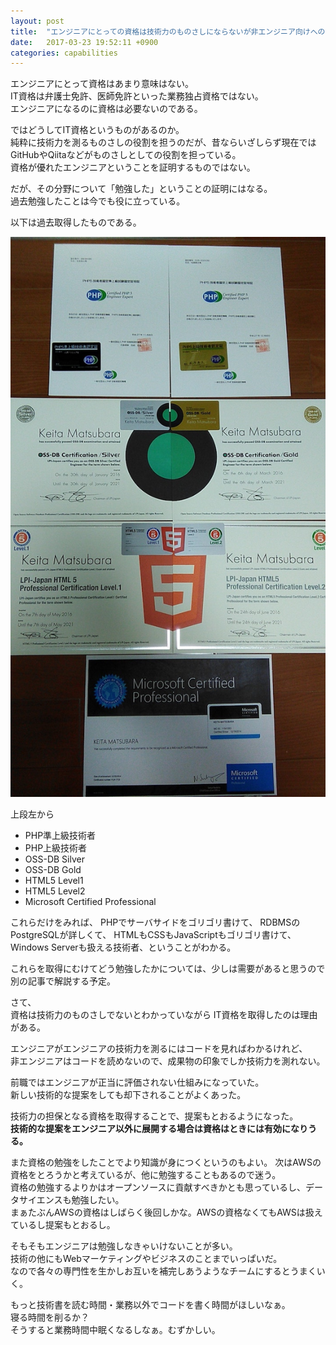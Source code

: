 ```yaml
---
layout: post
title:  "エンジニアにとっての資格は技術力のものさしにならないが非エンジニア向けへの証明書にはなる"
date:   2017-03-23 19:52:11 +0900
categories: capabilities
---
```


エンジニアにとって資格はあまり意味はない。  
IT資格は弁護士免許、医師免許といった業務独占資格ではない。  
エンジニアになるのに資格は必要ないのである。  

ではどうしてIT資格というものがあるのか。  
純粋に技術力を測るものさしの役割を担うのだが、昔ならいざしらず現在ではGitHubやQiitaなどがものさしとしての役割を担っている。  
資格が優れたエンジニアということを証明するものではない。  

だが、その分野について「勉強した」ということの証明にはなる。  
過去勉強したことは今でも役に立っている。

以下は過去取得したものである。

![capabilities](/public/image/20170323/capabilities.jpg)

上段左から
* PHP準上級技術者
* PHP上級技術者
* OSS-DB Silver
* OSS-DB Gold
* HTML5 Level1
* HTML5 Level2
* Microsoft Certified Professional

これらだけをみれば、
PHPでサーバサイドをゴリゴリ書けて、
RDBMSのPostgreSQLが詳しくて、
HTMLもCSSもJavaScriptもゴリゴリ書けて、
Windows Serverも扱える技術者、ということがわかる。  

これらを取得にむけてどう勉強したかについては、少しは需要があると思うので別の記事で解説する予定。

さて、  
資格は技術力のものさしでないとわかっていながら
IT資格を取得したのは理由がある。

エンジニアがエンジニアの技術力を測るにはコードを見ればわかるけれど、  
非エンジニアはコードを読めないので、成果物の印象でしか技術力を測れない。  

前職ではエンジニアが正当に評価されない仕組みになっていた。  
新しい技術的な提案をしても却下されることがよくあった。  

技術力の担保となる資格を取得することで、提案もとおるようになった。  
**技術的な提案をエンジニア以外に展開する場合は資格はときには有効になりうる。**

また資格の勉強をしたことでより知識が身につくというのもよい。
次はAWSの資格をとろうかと考えているが、他に勉強することもあるので迷う。  
資格の勉強するよりかはオープンソースに貢献すべきかとも思っているし、データサイエンスも勉強したい。  
まぁたぶんAWSの資格はしばらく後回しかな。AWSの資格なくてもAWSは扱えているし提案もとおるし。  

そもそもエンジニアは勉強しなきゃいけないことが多い。  
技術の他にもWebマーケティングやビジネスのことまでいっぱいだ。  
なので各々の専門性を生かしお互いを補完しあうようなチームにするとうまくいく。

もっと技術書を読む時間・業務以外でコードを書く時間がほしいなぁ。  
寝る時間を削るか？  
そうすると業務時間中眠くなるしなぁ。むずかしい。
